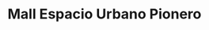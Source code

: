 ---
title: "Mall Espacio Urbano Pionero"
url: /punta-arenas/mall-espacio-urbano-pionero/
shop: centro comercial
---